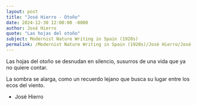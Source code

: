 ```yaml
---
layout: post
title: "José Hierro - Otoño"
date: 2024-12-30 12:00:00 -0000
author: José Hierro
quote: "Las hojas del otoño"
subject: Modernist Nature Writing in Spain (1920s)
permalink: /Modernist Nature Writing in Spain (1920s)/José Hierro/José Hierro - Otoño
---
```


Las hojas del otoño
se desnudan en silencio,
susurros de una vida
que ya no quiere contar. 

La sombra se alarga,
como un recuerdo lejano
que busca su lugar
entre los ecos del viento.

- José Hierro
